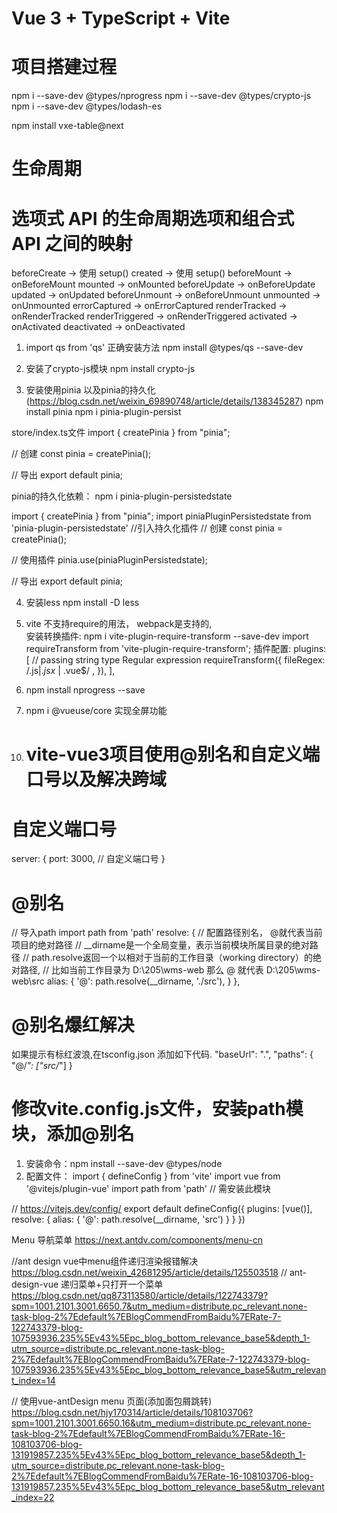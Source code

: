 # Vue 3 + TypeScript + Vite

# 项目搭建过程

npm i --save-dev @types/nprogress
npm i --save-dev @types/crypto-js
npm i --save-dev @types/lodash-es

npm install vxe-table@next

# 生命周期
# 选项式 API 的生命周期选项和组合式 API 之间的映射

beforeCreate -> 使用 setup()
created -> 使用 setup()
beforeMount -> onBeforeMount
mounted -> onMounted
beforeUpdate -> onBeforeUpdate
updated -> onUpdated
beforeUnmount -> onBeforeUnmount
unmounted -> onUnmounted
errorCaptured -> onErrorCaptured
renderTracked -> onRenderTracked
renderTriggered -> onRenderTriggered
activated -> onActivated
deactivated -> onDeactivated




1. import qs from 'qs' 正确安装方法
npm install @types/qs --save-dev


2. 安装了crypto-js模块
npm install crypto-js


3. 安装使用pinia 以及pinia的持久化  (https://blog.csdn.net/weixin_69890748/article/details/138345287)
npm install pinia
npm i pinia-plugin-persist

store/index.ts文件
import { createPinia } from "pinia";
 
// 创建
const pinia = createPinia();
 
// 导出
export default pinia;




pinia的持久化依赖： 
npm i pinia-plugin-persistedstate

import { createPinia } from "pinia";
import piniaPluginPersistedstate from 'pinia-plugin-persistedstate' //引入持久化插件
// 创建
const pinia = createPinia();
 
// 使用插件
pinia.use(piniaPluginPersistedstate);
 
// 导出
export default pinia;


4. 安装less  npm install -D less
5. vite 不支持require的用法， webpack是支持的,  
安装转换插件: npm i vite-plugin-require-transform --save-dev
import requireTransform from 'vite-plugin-require-transform';
插件配置:
plugins: [
    // passing string type Regular expression
    requireTransform({
	    fileRegex: /.js$|.jsx$ | .vue$/ ,
	}),
],
6. npm install nprogress --save

7. npm i @vueuse/core  实现全屏功能
<div ref="el">
<div @click="toggle">
      <van-icon :name="!isFullscreen ? 'enlarge' : 'shrink'" color="red" size="40"/>
    </div>
</div>
<script setup>
import { ref } from 'vue';
import { useFullscreen } from '@vueuse/core';
const el = ref()
const { isFullscreen, toggle } = useFullscreen(el)
</script>



10. # vite-vue3项目使用@别名和自定义端口号以及解决跨域
# 自定义端口号
server: {
  port: 3000, // 自定义端口号
}

# @别名
// 导入path
import path from 'path'
resolve: {
    // 配置路径别名， @就代表当前项目的绝对路径 
    // __dirname是一个全局变量，表示当前模块所属目录的绝对路径
    // path.resolve返回一个以相对于当前的工作目录（working directory）的绝对路径, 
    // 比如当前工作目录为 D:\205\wms-web 那么 @ 就代表 D:\205\wms-web\src
    alias: {
      '@': path.resolve(__dirname, './src'),
    }
},
# @别名爆红解决
如果提示有标红波浪,在tsconfig.json 添加如下代码.
"baseUrl": ".",
"paths": {
    "@/*": ["src/*"]
}


# 修改vite.config.js文件，安装path模块，添加@别名
1. 安装命令：npm install --save-dev @types/node
2. 配置文件：
import { defineConfig } from 'vite'
import vue from '@vitejs/plugin-vue'
import path from 'path'   // 需安装此模块
 
// https://vitejs.dev/config/
export default defineConfig({
  plugins: [vue()],
  resolve: {
    alias: {
      '@': path.resolve(__dirname, 'src')
    }
  }
})

Menu 导航菜单  https://next.antdv.com/components/menu-cn

//ant design vue中menu组件递归渲染报错解决  https://blog.csdn.net/weixin_42681295/article/details/125503518
// ant-design-vue 递归菜单+只打开一个菜单 https://blog.csdn.net/qq873113580/article/details/122743379?spm=1001.2101.3001.6650.7&utm_medium=distribute.pc_relevant.none-task-blog-2%7Edefault%7EBlogCommendFromBaidu%7ERate-7-122743379-blog-107593936.235%5Ev43%5Epc_blog_bottom_relevance_base5&depth_1-utm_source=distribute.pc_relevant.none-task-blog-2%7Edefault%7EBlogCommendFromBaidu%7ERate-7-122743379-blog-107593936.235%5Ev43%5Epc_blog_bottom_relevance_base5&utm_relevant_index=14

// 使用vue-antDesign menu 页面(添加面包屑跳转) https://blog.csdn.net/hjy170314/article/details/108103706?spm=1001.2101.3001.6650.16&utm_medium=distribute.pc_relevant.none-task-blog-2%7Edefault%7EBlogCommendFromBaidu%7ERate-16-108103706-blog-131919857.235%5Ev43%5Epc_blog_bottom_relevance_base5&depth_1-utm_source=distribute.pc_relevant.none-task-blog-2%7Edefault%7EBlogCommendFromBaidu%7ERate-16-108103706-blog-131919857.235%5Ev43%5Epc_blog_bottom_relevance_base5&utm_relevant_index=22



